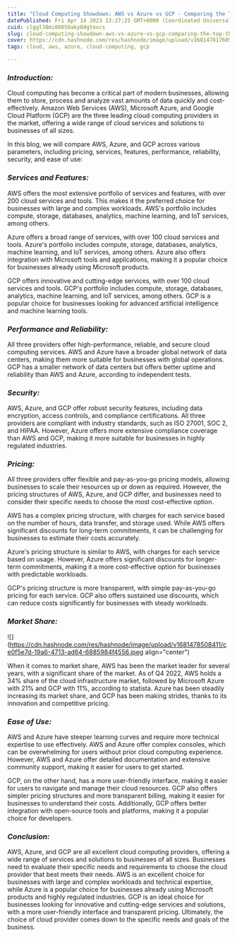 ```yaml
---
title: "Cloud Computing Showdown: AWS vs Azure vs GCP - Comparing the Top Three Cloud Providers"
datePublished: Fri Apr 14 2023 13:27:25 GMT+0000 (Coordinated Universal Time)
cuid: clggl38mi00050aky04gtexcs
slug: cloud-computing-showdown-aws-vs-azure-vs-gcp-comparing-the-top-three-cloud-providers
cover: https://cdn.hashnode.com/res/hashnode/image/upload/v1681478176058/65130f74-1040-4442-aa15-79bf38d15a4b.webp
tags: cloud, aws, azure, cloud-computing, gcp

---
```


### ***Introduction:***

Cloud computing has become a critical part of modern businesses, allowing them to store, process and analyze vast amounts of data quickly and cost-effectively. Amazon Web Services (AWS), Microsoft Azure, and Google Cloud Platform (GCP) are the three leading cloud computing providers in the market, offering a wide range of cloud services and solutions to businesses of all sizes.

In this blog, we will compare AWS, Azure, and GCP across various parameters, including pricing, services, features, performance, reliability, security, and ease of use:

### ***Services and Features:***

AWS offers the most extensive portfolio of services and features, with over 200 cloud services and tools. This makes it the preferred choice for businesses with large and complex workloads. AWS's portfolio includes compute, storage, databases, analytics, machine learning, and IoT services, among others.

Azure offers a broad range of services, with over 100 cloud services and tools. Azure's portfolio includes compute, storage, databases, analytics, machine learning, and IoT services, among others. Azure also offers integration with Microsoft tools and applications, making it a popular choice for businesses already using Microsoft products.

GCP offers innovative and cutting-edge services, with over 100 cloud services and tools. GCP's portfolio includes compute, storage, databases, analytics, machine learning, and IoT services, among others. GCP is a popular choice for businesses looking for advanced artificial intelligence and machine learning tools.

### ***Performance and Reliability:***

All three providers offer high-performance, reliable, and secure cloud computing services. AWS and Azure have a broader global network of data centers, making them more suitable for businesses with global operations. GCP has a smaller network of data centers but offers better uptime and reliability than AWS and Azure, according to independent tests.

### ***Security:***

AWS, Azure, and GCP offer robust security features, including data encryption, access controls, and compliance certifications. All three providers are compliant with industry standards, such as ISO 27001, SOC 2, and HIPAA. However, Azure offers more extensive compliance coverage than AWS and GCP, making it more suitable for businesses in highly regulated industries.

### ***Pricing:***

All three providers offer flexible and pay-as-you-go pricing models, allowing businesses to scale their resources up or down as required. However, the pricing structures of AWS, Azure, and GCP differ, and businesses need to consider their specific needs to choose the most cost-effective option.

AWS has a complex pricing structure, with charges for each service based on the number of hours, data transfer, and storage used. While AWS offers significant discounts for long-term commitments, it can be challenging for businesses to estimate their costs accurately.

Azure's pricing structure is similar to AWS, with charges for each service based on usage. However, Azure offers significant discounts for longer-term commitments, making it a more cost-effective option for businesses with predictable workloads.

GCP's pricing structure is more transparent, with simple pay-as-you-go pricing for each service. GCP also offers sustained use discounts, which can reduce costs significantly for businesses with steady workloads.

### ***Market Share:***

![](https://cdn.hashnode.com/res/hashnode/image/upload/v1681478508411/ce0f5e7d-19a6-4713-ad64-6885984f4556.jpeg align="center")

When it comes to market share, AWS has been the market leader for several years, with a significant share of the market. As of Q4 2022, AWS holds a 34% share of the cloud infrastructure market, followed by Microsoft Azure with 21% and GCP with 11%, according to statista. Azure has been steadily increasing its market share, and GCP has been making strides, thanks to its innovation and competitive pricing.

### ***Ease of Use:***

AWS and Azure have steeper learning curves and require more technical expertise to use effectively. AWS and Azure offer complex consoles, which can be overwhelming for users without prior cloud computing experience. However, AWS and Azure offer detailed documentation and extensive community support, making it easier for users to get started.

GCP, on the other hand, has a more user-friendly interface, making it easier for users to navigate and manage their cloud resources. GCP also offers simpler pricing structures and more transparent billing, making it easier for businesses to understand their costs. Additionally, GCP offers better integration with open-source tools and platforms, making it a popular choice for developers.

### ***Conclusion:***

AWS, Azure, and GCP are all excellent cloud computing providers, offering a wide range of services and solutions to businesses of all sizes. Businesses need to evaluate their specific needs and requirements to choose the cloud provider that best meets their needs. AWS is an excellent choice for businesses with large and complex workloads and technical expertise, while Azure is a popular choice for businesses already using Microsoft products and highly regulated industries. GCP is an ideal choice for businesses looking for innovative and cutting-edge services and solutions, with a more user-friendly interface and transparent pricing. Ultimately, the choice of cloud provider comes down to the specific needs and goals of the business.